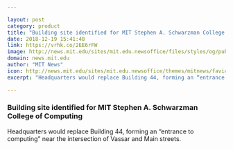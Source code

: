 ```yaml
---

layout: post
category: product
title: "Building site identified for MIT Stephen A. Schwarzman College of Computing"
date: 2018-12-19 15:41:48
link: https://vrhk.co/2EE6rFW
image: http://news.mit.edu/sites/mit.edu.newsoffice/files/styles/og/public/images/2018/MIT-Schwarzman-College-Site.jpg
domain: news.mit.edu
author: "MIT News"
icon: http://news.mit.edu/sites/mit.edu.newsoffice/themes/mitnews/favicon.ico
excerpt: "Headquarters would replace Building 44, forming an “entrance to computing” near the intersection of Vassar and Main streets."

---
```


### Building site identified for MIT Stephen A. Schwarzman College of Computing

Headquarters would replace Building 44, forming an “entrance to computing” near the intersection of Vassar and Main streets.